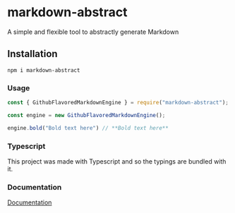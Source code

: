 # markdown-abstract
A simple and flexible tool to abstractly generate Markdown

## Installation
`npm i markdown-abstract`

### Usage
```javascript
const { GithubFlavoredMarkdownEngine } = require("markdown-abstract");

const engine = new GithubFlavoredMarkdownEngine();

engine.bold("Bold text here") // **Bold text here**
```

### Typescript
This project was made with Typescript and so the typings are bundled with it.

### Documentation
[Documentation](https://shadowtime2000.github.io/markdown-abstract)